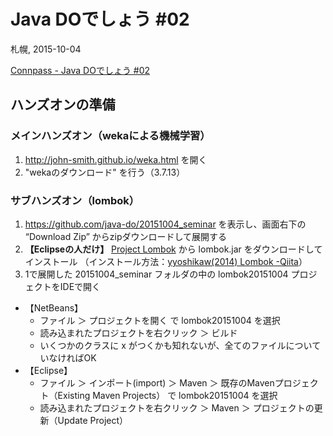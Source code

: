 Java DOでしょう #02
====

札幌, 2015-10-04

[Connpass - Java DOでしょう #02](http://javado.connpass.com/event/20011/)

## ハンズオンの準備

### メインハンズオン（wekaによる機械学習）

1. http://john-smith.github.io/weka.html を開く
2. "wekaのダウンロード" を行う（3.7.13）

### サブハンズオン（lombok）

1. https://github.com/java-do/20151004_seminar を表示し、画面右下の “Download Zip” からzipダウンロードして展開する
2. **【Eclipseの人だけ】**
[Project Lombok](https://projectlombok.org/) から lombok.jar をダウンロードしてインストール
（インストール方法：[yyoshikaw(2014) Lombok -Qiita](http://qiita.com/yyoshikaw/items/32a96332cc12854ca7a3)）
3. 1で展開した 20151004_seminar フォルダの中の lombok20151004 プロジェクトをIDEで開く
  - 【NetBeans】
    - ファイル ＞ プロジェクトを開く で lombok20151004 を選択
    - 読み込まれたプロジェクトを右クリック ＞ ビルド
    - いくつかのクラスに x がつくかも知れないが、全てのファイルについていなければOK
  - 【Eclipse】
    - ファイル ＞ インポート(import) ＞ Maven ＞ 既存のMavenプロジェクト（Existing Maven Projects） で lombok20151004 を選択
    - 読み込まれたプロジェクトを右クリック ＞ Maven ＞ プロジェクトの更新（Update Project）

